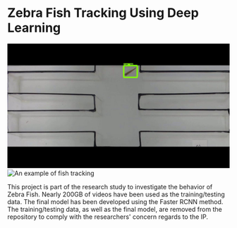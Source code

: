 # Zebra Fish Tracking Using Deep Learning

![An example of output image](/object-detector/results/readme.jpg)
![An example of fish tracking](/sample_box.gif)

This project is part of the research study to investigate the behavior of Zebra Fish. Nearly 200GB of videos have been used as the training/testing data. The final model has been developed using the Faster RCNN method. The training/testing data, as well as the final model, are removed from the repository to comply with the researchers' concern regards to the IP. 

